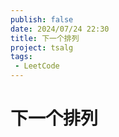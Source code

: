 ```yaml
---
publish: false
date: 2024/07/24 22:30
title: 下一个排列
project: tsalg
tags:
 - LeetCode
---
```


# 下一个排列
